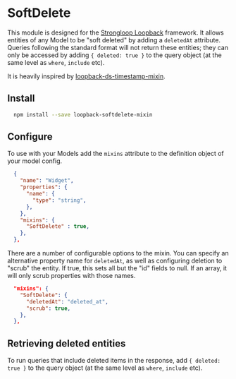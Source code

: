 SoftDelete
=============

This module is designed for the [Strongloop Loopback](https://github.com/strongloop/loopback) framework. It allows entities of any Model to be "soft deleted" by adding a `deletedAt` attribute. Queries following the standard format will not return these entities; they can only be accessed by adding `{ deleted: true }` to the query object (at the same level as `where`, `include` etc).

It is heavily inspired by [loopback-ds-timestamp-mixin](https://github.com/clarkbw/loopback-ds-timestamp-mixin).

Install
-------

```bash
  npm install --save loopback-softdelete-mixin
```

Configure
----------

To use with your Models add the `mixins` attribute to the definition object of your model config.

```json
  {
    "name": "Widget",
    "properties": {
      "name": {
        "type": "string",
      },
    },
    "mixins": {
      "SoftDelete" : true,
    },
  },
```

There are a number of configurable options to the mixin. You can specify an alternative property name for `deletedAt`, as well as configuring deletion to "scrub" the entity. If true, this sets all but the "id" fields to null. If an array, it will only scrub properties with those names.

```json
  "mixins": {
    "SoftDelete": {
      "deletedAt": "deleted_at",
      "scrub": true,
    },
  },
```

Retrieving deleted entities
---------------------------

To run queries that include deleted items in the response, add `{ deleted: true }` to the query object (at the same level as `where`, `include` etc).
